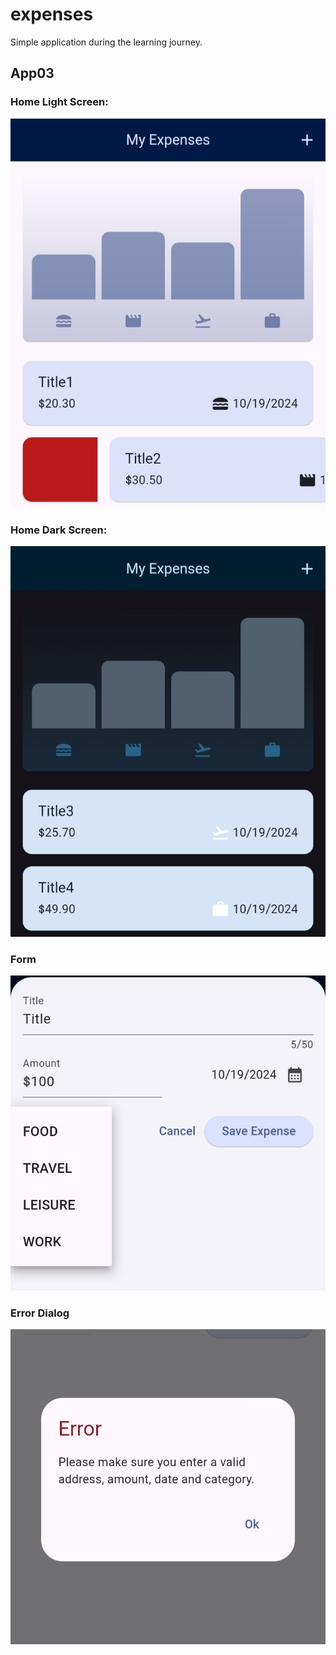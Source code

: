 # expenses

Simple application during the learning journey.

## App03

### Home Light Screen:
![Home Light](assets/homelight.jpg)

### Home Dark Screen:
![Home Dark](assets/homedark.jpg)

### Form
![Form](assets/form.jpg)

### Error Dialog
![Dialog](assets/dialog.jpg)